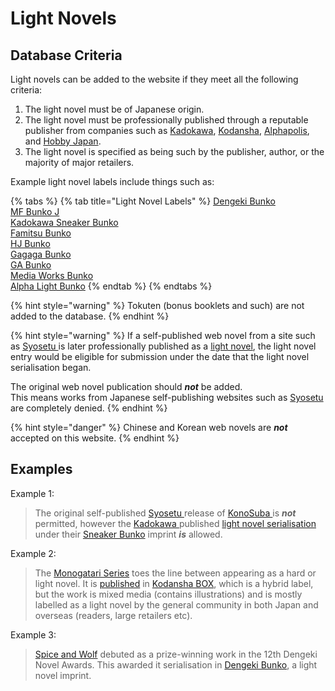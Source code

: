 # Light Novels

## Database Criteria

Light novels can be added to the website if they meet all the following criteria:

1. The light novel must be of Japanese origin. 
2. The light novel must be professionally published through a reputable publisher from companies such as [Kadokawa](https://www.kadokawa.co.jp/), [Kodansha](http://www.kodansha.co.jp/), [Alphapolis](https://www.alphapolis.co.jp/), and [Hobby Japan](http://hobbyjapan.co.jp/). 
3. The light novel is specified as being such by the publisher, author, or the majority of major retailers.

Example light novel labels include things such as:

{% tabs %}
{% tab title="Light Novel Labels" %}
[Dengeki Bunko](https://dengekibunko.jp/)  
[MF Bunko J](https://mfbunkoj.jp/)  
[Kadokawa Sneaker Bunko](https://sneakerbunko.jp/)  
[Famitsu Bunko](http://www.enterbrain.co.jp/fb/)  
[HJ Bunko](http://hobbyjapan.co.jp/hjbunko/)  
[Gagaga Bunko](http://gagagabunko.jp/)  
[GA Bunko](https://ga.sbcr.jp/)  
[Media Works Bunko](http://mwbunko.com/)  
[Alpha Light Bunko](http://www.alphalight-books.com/)
{% endtab %}
{% endtabs %}

{% hint style="warning" %}
Tokuten \(bonus booklets and such\) are not added to the database.
{% endhint %}

{% hint style="warning" %}
If a self-published web novel from a site such as [Syosetu ](http://syosetu.com)is later professionally published as a [light novel](light-novels.md), the light novel entry would be eligible for submission under the date that the light novel serialisation began.

The original web novel publication should _**not**_ be added.  
This means works from Japanese self-publishing websites such as [Syosetu ](http://syosetu.com)are completely denied.
{% endhint %}

{% hint style="danger" %}
Chinese and Korean web novels are _**not**_ accepted on this website.
{% endhint %}

## Examples

Example 1:

> The original self-published [Syosetu ](http://ncode.syosetu.com/s2691b/)release of [KonoSuba ](https://anilist.co/manga/86238/Kono-Subarashii-Sekai-ni-Shukufuku-wo/)is _**not**_ permitted, however the [Kadokawa ](https://kadokawa.co.jp)published [light novel serialisation](https://sneakerbunko.jp/series/konosuba/) under their [Sneaker Bunko](https://sneakerbunko.jp/) imprint _**is**_ allowed.

Example 2:

> The [Monogatari Series](https://anilist.co/manga/44893/) toes the line between appearing as a hard or light novel. It is [published](http://kodansha-box.jp/topics/nishio/index.html) in [Kodansha BOX](http://kodansha-box.jp/), which is a hybrid label, but the work is mixed media \(contains illustrations\) and is mostly labelled as a light novel by the general community in both Japan and overseas \(readers, large retailers etc\).

Example 3:

> [Spice and Wolf](https://anilist.co/manga/39115) debuted as a prize-winning work in the 12th Dengeki Novel Awards. This awarded it serialisation in [Dengeki Bunko](https://dengekibunko.jp/product/spice-and-wolf/), a light novel imprint.

